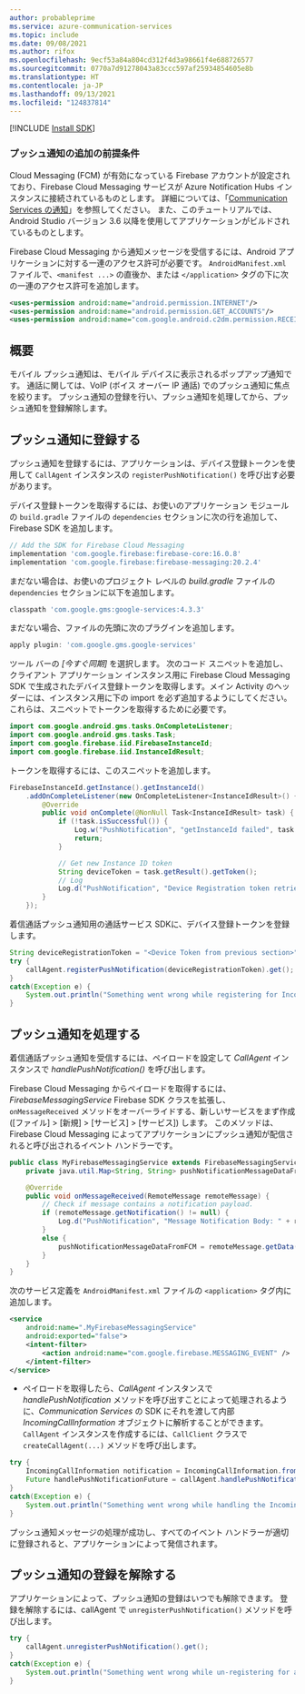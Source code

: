 ```yaml
---
author: probableprime
ms.service: azure-communication-services
ms.topic: include
ms.date: 09/08/2021
ms.author: rifox
ms.openlocfilehash: 9ecf53a84a804cd312f4d3a98661f4e688726577
ms.sourcegitcommit: 0770a7d91278043a83ccc597af25934854605e8b
ms.translationtype: HT
ms.contentlocale: ja-JP
ms.lasthandoff: 09/13/2021
ms.locfileid: "124837814"
---
```

[!INCLUDE [Install SDK](../install-sdk/install-sdk-android.md)]

### <a name="additional-prerequisites-for-push-notifications"></a>プッシュ通知の追加の前提条件

Cloud Messaging (FCM) が有効になっている Firebase アカウントが設定されており、Firebase Cloud Messaging サービスが Azure Notification Hubs インスタンスに接続されているものとします。 詳細については、「[Communication Services の通知](../../../../concepts/notifications.md)」を参照してください。
また、このチュートリアルでは、Android Studio バージョン 3.6 以降を使用してアプリケーションがビルドされているものとします。

Firebase Cloud Messaging から通知メッセージを受信するには、Android アプリケーションに対する一連のアクセス許可が必要です。 `AndroidManifest.xml` ファイルで、`<manifest ...>` の直後か、または `</application>` タグの下に次の一連のアクセス許可を追加します。

```xml
<uses-permission android:name="android.permission.INTERNET"/>
<uses-permission android:name="android.permission.GET_ACCOUNTS"/>
<uses-permission android:name="com.google.android.c2dm.permission.RECEIVE" />
```

## <a name="overview"></a>概要
モバイル プッシュ通知は、モバイル デバイスに表示されるポップアップ通知です。 通話に関しては、VoIP (ボイス オーバー IP 通話) でのプッシュ通知に焦点を絞ります。 プッシュ通知の登録を行い、プッシュ通知を処理してから、プッシュ通知を登録解除します。

## <a name="register-for-push-notifications"></a>プッシュ通知に登録する

プッシュ通知を登録するには、アプリケーションは、デバイス登録トークンを使用して `CallAgent` インスタンスの `registerPushNotification()` を呼び出す必要があります。

デバイス登録トークンを取得するには、お使いのアプリケーション モジュールの `build.gradle` ファイルの `dependencies` セクションに次の行を追加して、Firebase SDK を追加します。

```groovy
// Add the SDK for Firebase Cloud Messaging
implementation 'com.google.firebase:firebase-core:16.0.8'
implementation 'com.google.firebase:firebase-messaging:20.2.4'
```

まだない場合は、お使いのプロジェクト レベルの *build.gradle* ファイルの `dependencies` セクションに以下を追加します。

```groovy
classpath 'com.google.gms:google-services:4.3.3'
```

まだない場合、ファイルの先頭に次のプラグインを追加します。

```groovy
apply plugin: 'com.google.gms.google-services'
```

ツール バーの *[今すぐ同期]* を選択します。 次のコード スニペットを追加し、クライアント アプリケーション インスタンス用に Firebase Cloud Messaging SDK で生成されたデバイス登録トークンを取得します。メイン Activity のヘッダーには、インスタンス用に下の import を必ず追加するようにしてください。 これらは、スニペットでトークンを取得するために必要です。

```java
import com.google.android.gms.tasks.OnCompleteListener;
import com.google.android.gms.tasks.Task;
import com.google.firebase.iid.FirebaseInstanceId;
import com.google.firebase.iid.InstanceIdResult;
```

トークンを取得するには、このスニペットを追加します。

```java
FirebaseInstanceId.getInstance().getInstanceId()
    .addOnCompleteListener(new OnCompleteListener<InstanceIdResult>() {
        @Override
        public void onComplete(@NonNull Task<InstanceIdResult> task) {
            if (!task.isSuccessful()) {
                Log.w("PushNotification", "getInstanceId failed", task.getException());
                return;
            }

            // Get new Instance ID token
            String deviceToken = task.getResult().getToken();
            // Log
            Log.d("PushNotification", "Device Registration token retrieved successfully");
        }
    });
```
着信通話プッシュ通知用の通話サービス SDKに、デバイス登録トークンを登録します。

```java
String deviceRegistrationToken = "<Device Token from previous section>";
try {
    callAgent.registerPushNotification(deviceRegistrationToken).get();
}
catch(Exception e) {
    System.out.println("Something went wrong while registering for Incoming Calls Push Notifications.")
}
```

## <a name="push-notification-handling"></a>プッシュ通知を処理する

着信通話プッシュ通知を受信するには、ペイロードを設定して *CallAgent* インスタンスで *handlePushNotification()* を呼び出します。

Firebase Cloud Messaging からペイロードを取得するには、*FirebaseMessagingService* Firebase SDK クラスを拡張し、`onMessageReceived` メソッドをオーバーライドする、新しいサービスをまず作成 ([ファイル] > [新規] > [サービス] > [サービス]) します。 このメソッドは、Firebase Cloud Messaging によってアプリケーションにプッシュ通知が配信されると呼び出されるイベント ハンドラーです。

```java
public class MyFirebaseMessagingService extends FirebaseMessagingService {
    private java.util.Map<String, String> pushNotificationMessageDataFromFCM;

    @Override
    public void onMessageReceived(RemoteMessage remoteMessage) {
        // Check if message contains a notification payload.
        if (remoteMessage.getNotification() != null) {
            Log.d("PushNotification", "Message Notification Body: " + remoteMessage.getNotification().getBody());
        }
        else {
            pushNotificationMessageDataFromFCM = remoteMessage.getData();
        }
    }
}
```
次のサービス定義を `AndroidManifest.xml` ファイルの `<application>` タグ内に追加します。

```xml
<service
    android:name=".MyFirebaseMessagingService"
    android:exported="false">
    <intent-filter>
        <action android:name="com.google.firebase.MESSAGING_EVENT" />
    </intent-filter>
</service>
```

- ペイロードを取得したら、*CallAgent* インスタンスで *handlePushNotification* メソッドを呼び出すことによって処理されるように、*Communication Services* の SDK にそれを渡して内部 *IncomingCallInformation* オブジェクトに解析することができます。 `CallAgent` インスタンスを作成するには、`CallClient` クラスで `createCallAgent(...)` メソッドを呼び出します。

```java
try {
    IncomingCallInformation notification = IncomingCallInformation.fromMap(pushNotificationMessageDataFromFCM);
    Future handlePushNotificationFuture = callAgent.handlePushNotification(notification).get();
}
catch(Exception e) {
    System.out.println("Something went wrong while handling the Incoming Calls Push Notifications.");
}
```

プッシュ通知メッセージの処理が成功し、すべてのイベント ハンドラーが適切に登録されると、アプリケーションによって発信されます。

## <a name="unregister-push-notifications"></a>プッシュ通知の登録を解除する

アプリケーションによって、プッシュ通知の登録はいつでも解除できます。 登録を解除するには、callAgent で `unregisterPushNotification()` メソッドを呼び出します。

```java
try {
    callAgent.unregisterPushNotification().get();
}
catch(Exception e) {
    System.out.println("Something went wrong while un-registering for all Incoming Calls Push Notifications.")
}
```
